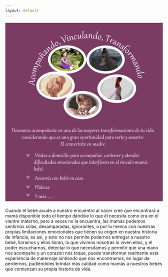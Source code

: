 ```yaml
---
layout: default
---
```


![nanabi](/assets/images/inicio-nanabi.jpg)

Cuando el bebé acude a nuestro encuentro al nacer cree que encontrará a mamá disponible todo el tiempo dándole lo que él necesita como era en el vientre materno, pero a veces no la encuentra, las mamás podemos sentirnos solas, desamparadas, ignorantes, o por lo menos con nuestras propias limitaciones emocionales que tienen su origen en nuestra historia de infancia, es así, y esto no nos permite podernos entregar a nuestro bebé,  lloramos y ellos lloran, lo que vivimos nosotras lo viven ellos, y el poder escucharnos, detectar lo que necesitamos y permitir que una mano nos acompañe y un corazón nos toque,  puede transformar realmente esta experiencia de maternaje sintiendo que nos encontramos, en lugar de perdernos, pudiéndoles brindar más calidad como mamás a nuestros bebés que comienzan su propia historia de vida.



